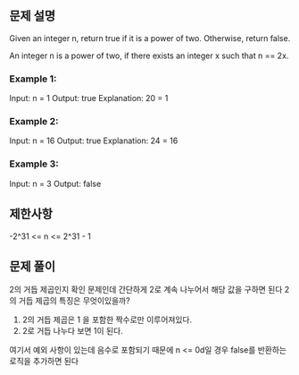 ## 문제 설명

Given an integer n, return true if it is a power of two. Otherwise, return false.

An integer n is a power of two, if there exists an integer x such that n == 2x.

### Example 1:

Input: n = 1
Output: true
Explanation: 20 = 1

### Example 2:

Input: n = 16
Output: true
Explanation: 24 = 16

### Example 3:

Input: n = 3
Output: false

## 제한사항

-2^31 <= n <= 2^31 - 1

## 문제 풀이

2의 거듭 제곱인지 확인 문제인데 간단하게 2로 계속 나누어서 해당 값을 구하면 된다
2의 거듭 제곱의 특징은 무엇이있을까?

1. 2의 거듭 제곱은 1 을 포함한 짝수로만 이루어져있다.
2. 2로 거듭 나누다 보면 1이 된다.

여기서 예외 사항이 있는데 음수로 포함되기 때문에 n <= 0d일 경우 false를 반환하는 로직을 추가하면 된다
